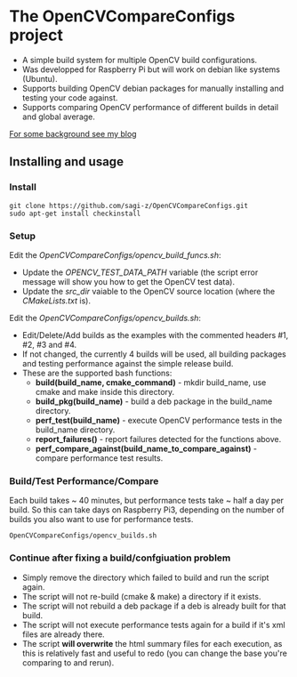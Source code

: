 The OpenCVCompareConfigs project
================================

* A simple build system for multiple OpenCV build configurations.
* Was developped for Raspberry Pi but will work on debian like systems (Ubuntu).
* Supports building OpenCV debian packages for manually installing and testing your code against.
* Supports comparing OpenCV performance of different builds in detail and global average.

[For some background see my blog](https://www.theimpossiblecode.com/blog/build-faster-opencv-raspberry-pi3 "the impossible code")

##  Installing and usage
### Install
```
git clone https://github.com/sagi-z/OpenCVCompareConfigs.git
sudo apt-get install checkinstall
```

### Setup
Edit the *OpenCVCompareConfigs/opencv\_build\_funcs.sh*:
* Update the *OPENCV\_TEST\_DATA\_PATH* variable (the script error message will show you how to get the OpenCV test data).
* Update the *src\_dir* vaiable to the OpenCV source location (where the *CMakeLists.txt* is).

Edit the *OpenCVCompareConfigs/opencv\_builds.sh*:
* Edit/Delete/Add builds as the examples with the commented headers #1, #2, #3 and #4.
* If not changed, the currently 4 builds will be used, all building packages and testing performance against the simple release build.
* These are the supported bash functions:
  * __build(build\_name, cmake\_command)__ - mkdir build\_name, use cmake and make inside this directory.
  * __build\_pkg(build\_name)__ - build a deb package in the build\_name directory.
  * __perf\_test(build\_name)__ - execute OpenCV performance tests in the build\_name directory.
  * __report\_failures()__ - report failures detected for the functions above.
  * __perf\_compare\_against(build\_name\_to\_compare\_against)__ - compare performance test results.

### Build/Test Performance/Compare
Each build takes ~ 40 minutes, but performance tests take ~ half a day per build.
So this can take days on Raspberry Pi3, depending on the number of builds you also want to use for performance tests.
```
OpenCVCompareConfigs/opencv_builds.sh
```

### Continue after fixing a build/confgiuation problem
* Simply remove the directory which failed to build and run the script again.
* The script will not re-build (cmake & make) a directory if it exists.
* The script will not rebuild a deb package if a deb is already built for that build.
* The script will not execute performance tests again for a build if it's xml files are already there.
* The script **will overwrite** the html summary files for each execution, as this is relatively fast and useful to redo (you can change the base you're comparing to and rerun).

